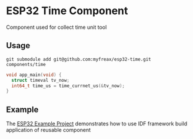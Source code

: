# ESP32 Time Component
Component used for collect time unit tool

## Usage
```
git submodule add git@github.com:myfreax/esp32-time.git components/time
```
```c
void app_main(void) {
  struct timeval tv_now;
  int64_t time_us = time_currnet_us(&tv_now);
}
```
## Example
The [ESP32 Example Project](https://github.com/myfreax/esp32-example-project) demonstrates how to use IDF framework build application of reusable component